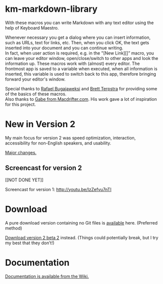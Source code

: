 km-markdown-library
===================

With these macros you can write Markdown with any text editor using the help of Keyboard Maestro.  

Whenever necessary you get a dialog where you can insert information, such as URLs, text for links, etc. Then, when you click OK, the text gets inserted into your document and you can continue writing.  
In fact, when user action is required, e.g. in the "[New Link][]” macro, you can leave your editor window, open/close/switch to other apps and look the information up. These macros work with (almost) every editor. The frontmost app is saved to a variable when executed, when all information is inserted, this variable is used to switch back to this app, therefore bringing forward your editor's window.

Special thanks to [Rafael Bugajaweksi](https://github.com/rbugajewski/) and [Brett Terpstra](http://brettterpstra.com) for providing some of the basics of these macros.  
Also thanks to [Gabe from Macdrifter.com](http://macdrifter.com). His work gave a lot of inspiration for this project.

# New in Version 2 #

My main focus for version 2 was speed optimization, interaction, accessibility for non-English speakers, and usability.  

[Major changes.](https://github.com/Zettt/km-markdown-library/wiki/Changes-in-Version-2 "Changes in Version 2 · Zettt/km-markdown-library Wiki · GitHub")

## Screencast for version 2 ##

[[NOT DONE YET]]

Screencast for version 1: http://youtu.be/IzZefvu7nTI

# Download #

A pure download version containing no Git files is [available](https://www.box.com/s/0j21c071kh0bqrpco2x8 "km-markdown-library-v1.3.zip") here. (Preferred method)

[Download version 2 beta 2](https://app.box.com/s/xv6jzaxgxiihciu3b7sj "km-markdown-library-v2b2.zip") instead. (Things could potentially break, but I try my best that they don’t!)

# Documentation #

[Documentation is available from the Wiki.](https://github.com/Zettt/km-markdown-library/wiki "Home · Zettt/km-markdown-library Wiki · GitHub")
